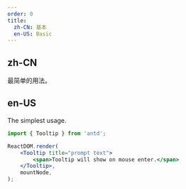 ```yaml
---
order: 0
title:
  zh-CN: 基本
  en-US: Basic
---
```


## zh-CN

最简单的用法。

## en-US

The simplest usage.

```jsx
import { Tooltip } from 'antd';

ReactDOM.render(
	<Tooltip title="prompt text">
		<span>Tooltip will show on mouse enter.</span>
	</Tooltip>,
	mountNode,
);
```
